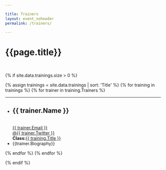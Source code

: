 ```yaml
---

title: Trainers
layout: event_noheader
permalink: /trainers/

---
```


# {{page.title}}
<br>

{% if site.data.trainings.size > 0 %}

{% assign trainings = site.data.trainings | sort: 'Title' %}
{% for training in trainings %}
{% for trainer in training.Trainers %}
<section id="{{trainer.TrainerId}}">
<hr>
<ul><li><div class="training-header"><div class="training-container no-margin"><div class="training-image" style="background-image:url('{{trainer.Image}}');"></div>
<div class="trainer-header"><h2>{{ trainer.Name }}</h2><br>
             <div class="info-container">
             <a href="mailto:{{trainer.Email}}">{{ trainer.Email }}</a><br>
             <a href="https://www.twitter.com/{{trainer.Twitter}}">@{{ trainer.Twitter }}</a><br>
             <strong>Class:</strong><a href="/trainings/#{{training.SectionId}}">{{ training.Title }}</a>
             </div>
</div></div></div></li>
<li class='bio-container'>{{trainer.Biography}}</li>
</ul>
</section>
{% endfor %}
{% endfor %}

{% endif %}



